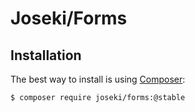 Joseki/Forms
=======================

Installation
------------

The best way to install is using  [Composer](http://getcomposer.org/):

```sh
$ composer require joseki/forms:@stable
```
